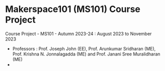 # Makerspace101 (MS101) Course Project 
Course Project - MS101 - Autumn 2023-24 : August 2023 to November 2023
- Professors : Prof. Joseph John (EE), Prof. Arunkumar Sridharan (ME), Prof. Krishna N. Jonnalagadda (ME) and Prof. Janani Sree Muralidharan (ME)
- 
